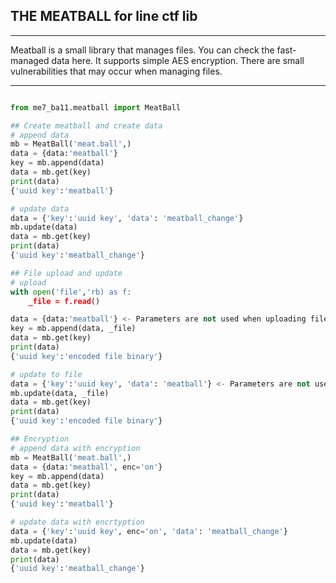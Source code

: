 ## THE MEATBALL for line ctf lib
---
Meatball is a small library that manages files.
You can check the fast-managed data here.
It supports simple AES encryption.
There are small vulnerabilities that may occur when managing files.

---

```python

from me7_ba11.meatball import MeatBall

## Create meatball and create data
# append data
mb = MeatBall('meat.ball',)
data = {data:'meatball'}
key = mb.append(data)
data = mb.get(key)
print(data)
{'uuid key':'meatball'}

# update data
data = {'key':'uuid key', 'data': 'meatball_change'}
mb.update(data)
data = mb.get(key)
print(data)
{'uuid key':'meatball_change'}

## File upload and update
# upload
with open('file','rb) as f:
    _file = f.read()

data = {data:'meatball'} <- Parameters are not used when uploading files.
key = mb.append(data, _file)
data = mb.get(key)
print(data)
{'uuid key':'encoded file binary'}

# update to file
data = {'key':'uuid key', 'data': 'meatball'} <- Parameters are not used when uploading files.
mb.update(data, _file)
data = mb.get(key)
print(data)
{'uuid key':'encoded file binary'}

## Encryption
# append data with encryption
mb = MeatBall('meat.ball',)
data = {data:'meatball', enc='on'}
key = mb.append(data)
data = mb.get(key)
print(data)
{'uuid key':'meatball'}

# update data with encrtyption
data = {'key':'uuid key', enc='on', 'data': 'meatball_change'}
mb.update(data)
data = mb.get(key)
print(data)
{'uuid key':'meatball_change'}

```